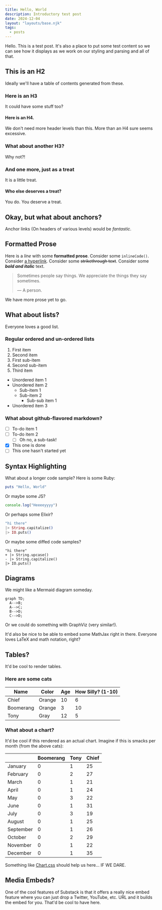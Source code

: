 ```yaml
---
title: Hello, World
description: Introductory test post
date: 2024-12-04
layout: "layouts/base.njk"
tags:
  - posts
---
```


Hello. This is a test post. It's also a place to put some test content so we can
see how it displays as we work on our styling and parsing and all of that.

## This is an H2

Ideally we'll have a table of contents generated from these.

### Here is an H3

It could have some stuff too?

#### Here is an H4.

We don't need more header levels than this. More than an H4 sure seems
excessive.

### What about another H3?

Why not?!

### And one more, just as a treat

It is a little treat.

#### Who else deserves a treat?

You do. You deserve a treat.

## Okay, but what about anchors?

Anchor links (On headers of various levels) would be _fantastic_.

## Formatted Prose

Here is a _line_ with some **formatted prose**. Consider some `inlineCode()`.
Consider [a hyperlink](https://implicitmoon.com). Consider some ~~strikethrough
text~~. Consider some _**bold and italic**_ text.

> Sometimes people say things. We appreciate the things they say sometimes.
>
> &mdash; A person.

We have more prose yet to go.

## What about lists?

Everyone loves a good list.

### Regular ordered and un-ordered lists

1. First item
2. Second item
  1. First sub-item
  2. Second sub-item
3. Third item

- Unordered item 1
- Unordered item 2
  - Sub-item 1
  - Sub-item 2
    - Sub-sub item 1
- Unordered item 3

### What about github-flavored markdown?

- [ ] To-do item 1
- [ ] To-do item 2
  - [ ] Oh no, a sub-task!
- [x] This one is done
- [ ] This one hasn't started yet

## Syntax Highlighting

What about a longer code sample? Here is some Ruby:

```ruby
puts "Hello, World"
```

Or maybe some JS?

```javascript
console.log("Heeeeyyyy")
```

Or perhaps some Elixir?

```elixir
"hi there"
|> String.capitalize()
|> IO.puts()
```

Or maybe some diffed code samples?

```diff-elixir
"hi there"
+ |> String.upcase()
- |> String.capitalize()
|> IO.puts()
```

## Diagrams

We might like a Mermaid diagram someday.

```mermaid
graph TD;
  A-->B;
  A-->C;
  B-->D;
  C-->D;
```

Or we could do something with GraphViz (very similar!).

It'd also be nice to be able to embed some MathJax right in there. Everyone
loves LaTeX and math notation, right?

## Tables?

It'd be cool to render tables.

### Here are some cats

| Name      | Color    | Age | How Silly? (1-10) |
|-----------|----------|-----|-------------------|
| Chief     | Orange   | 10  |  6                |
| Boomerang | Orange   |  3  | 10                |
| Tony      | Gray     | 12  |  5                |

### What about a chart?

It'd be cool if this rendered as an actual chart. Imagine if this is smacks per
month (from the above cats):

|           | Boomerang | Tony | Chief |
|-----------|-----------|------|-------|
| January   | 0         | 1    | 25    |
| February  | 0         | 2    | 27    |
| March     | 0         | 1    | 21    |
| April     | 0         | 1    | 24    |
| May       | 0         | 3    | 22    |
| June      | 0         | 1    | 31    |
| July      | 0         | 3    | 19    |
| August    | 0         | 1    | 25    |
| September | 0         | 1    | 26    |
| October   | 0         | 2    | 29    |
| November  | 0         | 1    | 22    |
| December  | 0         | 1    | 35    |

Something like [Chart.css](https://chartscss.org/) should help us here... IF WE
DARE.

## Media Embeds?

One of the cool features of Substack is that it offers a really nice embed
feature where you can just drop a Twitter, YouTube, etc. URL and it builds the
embed for you. That'd be cool to have here.

